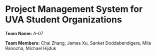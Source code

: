 # Project Management System for UVA Student Organizations

__Team Name:__ A-07

__Team Members:__ Chai Zhang, James Xu, Sanket Doddabendigere, Mila Ranocha, Michael Hijduk

